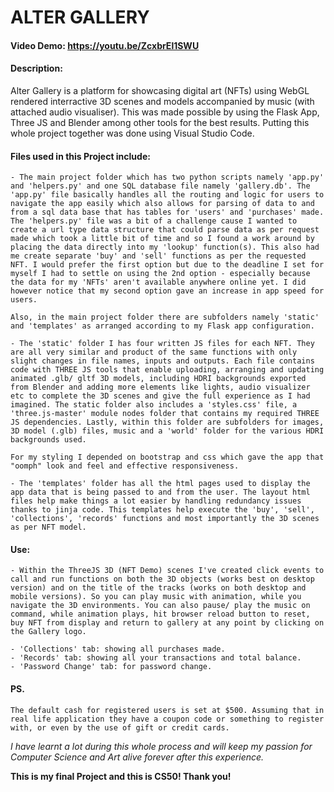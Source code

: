 # ALTER GALLERY


#### Video Demo: <https://youtu.be/ZcxbrEl1SWU>


#### Description: 
Alter Gallery is a platform for showcasing digital art (NFTs) using WebGL rendered interractive 3D scenes and models accompanied by music (with attached audio visualiser). This was made possible by using the Flask App, Three JS and Blender among other tools for the best results. Putting this whole project together was done using Visual Studio Code.


    
#### Files used in this Project include:

    - The main project folder which has two python scripts namely 'app.py' and 'helpers.py' and one SQL database file namely 'gallery.db'. The 'app.py' file basically handles all the routing and logic for users to navigate the app easily which also allows for parsing of data to and from a sql data base that has tables for 'users' and 'purchases' made. The 'helpers.py' file was a bit of a challenge cause I wanted to create a url type data structure that could parse data as per request made which took a little bit of time and so I found a work around by placing the data directly into my 'lookup' function(s). This also had me create separate 'buy' and 'sell' functions as per the requested NFT. I would prefer the first option but due to the deadline I set for myself I had to settle on using the 2nd option - especially because the data for my 'NFTs' aren't available anywhere online yet. I did however notice that my second option gave an increase in app speed for users.
    
    Also, in the main project folder there are subfolders namely 'static' and 'templates' as arranged according to my Flask app configuration.    

    - The 'static' folder I has four written JS files for each NFT. They are all very similar and product of the same functions with only slight changes in file names, inputs and outputs. Each file contains code with THREE JS tools that enable uploading, arranging and updating animated .glb/ gltf 3D models, including HDRI backgrounds exported from Blender and adding more elements like lights, audio visualizer etc to complete the 3D scenes and give the full experience as I had imagined. The static folder also includes a 'styles.css' file, a 'three.js-master' module nodes folder that contains my required THREE JS dependencies. Lastly, within this folder are subfolders for images, 3D model (.glb) files, music and a 'world' folder for the various HDRI backgrounds used.

    For my styling I depended on bootstrap and css which gave the app that "oomph" look and feel and effective responsiveness.

    - The 'templates' folder has all the html pages used to display the app data that is being passed to and from the user. The layout html files help make things a lot easier by handling redundancy issues thanks to jinja code. This templates help execute the 'buy', 'sell', 'collections', 'records' functions and most importantly the 3D scenes as per NFT model. 


#### Use:
    - Within the ThreeJS 3D (NFT Demo) scenes I've created click events to call and run functions on both the 3D objects (works best on desktop version) and on the title of the tracks (works on both desktop and mobile versions). So you can play music with animation, while you navigate the 3D environments. You can also pause/ play the music on command, while animation plays, hit browser reload button to reset, buy NFT from display and return to gallery at any point by clicking on the Gallery logo.

    - 'Collections' tab: showing all purchases made.
    - 'Records' tab: showing all your transactions and total balance.
    - 'Password Change' tab: for password change.

#### PS.
    The default cash for registered users is set at $500. Assuming that in real life application they have a coupon code or something to register with, or even by the use of gift or credit cards.
    

*I have learnt a lot during this whole process and will keep my passion for Computer Science and Art alive forever after this experience.*

**This is my final Project and this is CS50! Thank you!**
    
